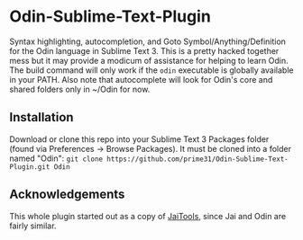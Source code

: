 # Odin-Sublime-Text-Plugin

Syntax highlighting, autocompletion, and Goto Symbol/Anything/Definition for the Odin language in Sublime Text 3. This is a pretty hacked together mess but it may provide a modicum of assistance for helping to learn Odin. The build command will only work if the `odin` executable is globally available in your PATH. Also note that autocomplete will look for Odin's core and shared folders only in ~/Odin for now.


## Installation
Download or clone this repo into your Sublime Text 3 Packages folder (found via Preferences -> Browse Packages). It must be cloned into a folder named "Odin": `git clone https://github.com/prime31/Odin-Sublime-Text-Plugin.git Odin`



## Acknowledgements
This whole plugin started out as a copy of [JaiTools](https://github.com/RobinWragg/JaiTools), since Jai and Odin are fairly similar.
